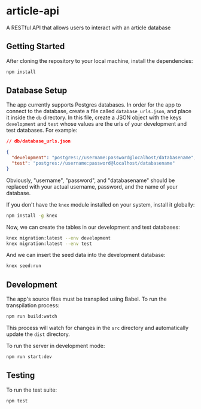 # article-api
A RESTful API that allows users to interact with an article database

## Getting Started
After cloning the repository to your local machine, install the dependencies:
```bash
npm install
```

## Database Setup
The app currently supports Postgres databases.
In order for the app to connect to the database, create a file called
`database_urls.json`, and place it inside the `db` directory. In this
file, create a JSON object with the keys `development` and `test`
whose values are the urls of your development and test databases.
For example:
```json
// db/database_urls.json

{
  "development": "postgres://username:password@localhost/databasename",
  "test": "postgres://username:password@localhost/databasename"
}
```
Obviously, "username", "password", and "databasename" should be replaced with your actual username, password, and the name of your database.

If you don't have the `knex` module installed on your system,
install it globally:
```bash
npm install -g knex
```

Now, we can create the tables in our development and test databases:
```bash
knex migration:latest --env development
knex migration:latest --env test
```

And we can insert the seed data into the development database:
```bash
knex seed:run
```

## Development
The app's source files must be transpiled using Babel. To run the
transpilation process:
```bash
npm run build:watch
```

This process will watch for changes in the `src` directory and automatically update the `dist`
directory.

To run the server in development mode:
```bash
npm run start:dev
```

## Testing
To run the test suite:
```bash
npm test
```